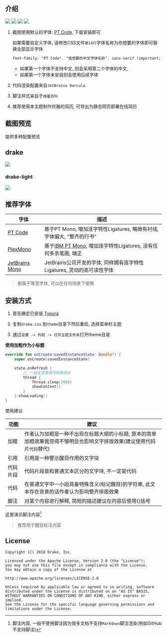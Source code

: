 ## 介绍

<p align="left">
<img src="https://img.shields.io/badge/本人-%E9%AB%98%E7%BA%A7%E9%94%AE%E7%9B%98%E4%BE%A0-brightgreen"/>
<img src="https://img.shields.io/badge/Theme-typora-orange.svg"/>
<img src="https://img.shields.io/badge/license-Apache-blue"/>
<a href="https://jq.qq.com/?_wv=1027&k=vWsXSNBJ"><img src="https://img.shields.io/badge/QQ群-752854893-blue"/></a>
</p>


1. 截图使用默认的字体: [PT Code](https://github.com/liangjingkanji/PTCode), 下载安装即可

   如果需要自定义字体, 请修改CSS文件`第14行`字体名称为你想要的字体即可替换全部显示字体

   ```css
   font-family: "PT Code", "我想要的中文字体名称", sans-serif !important;
   ```

   - 如果第一个字体不支持中文, 则会采用第二个字体的中文, 
   - 如果第一个字体未安装则会使用后续字体

   

2. 代码渲染配置来自`JetBrains Darcula`

3. 脚注样式来自于`维基百科`

4. 推荐使用本主题制作优雅的简历, 可导出为静态网页部署在线简历



## 截图预览

提供多种配置预览

## drake

<img src="https://raw.githubusercontent.com/liangjingkanji/DrakeTyporaTheme/master/thumbnail.png"/> 





### drake-light

<img src="https://raw.githubusercontent.com/liangjingkanji/DrakeTyporaTheme/master/thumbnail-light.png"/> 



## 推荐字体

| 字体                                                   | 描述                                                         |
| ------------------------------------------------------ | ------------------------------------------------------------ |
| [PT Code](https://github.com/liangjingkanji/PTCode)    | 基于PT Mono, 增加连字特性Ligatures, 略微有衬线, 字体偏大, "整齐的行书" |
| [PlexMono](https://github.com/liangjingkanji/PlexMono) | 基于[IBM PT Mono](https://github.com/IBM/plex), 增加连字特性Ligatures, 没有任何多余笔画, 端正 |
| [JetBrains Mono](https://www.jetbrains.com/lp/mono/)   | JetBrains公司开发的字体, 同样拥有连字特性Ligatures, 灵动的高可读性字体 |

> 都属于等宽字体, 可以在任何场景下使用

## 安装方式

1. 首先确定已安装 [Typora](https://typora.io/)

2. 复制`drake.css` 到`theme`目录下然后重启, 选择菜单栏主题

3. 通过`设置 -> 外观 -> 打开主题文件夹`打开theme目录



**使用加粗作为小标题**

```kotlin
override fun onCreate(savedInstanceState: Bundle?) {
    super.onCreate(savedInstanceState)

    state.onRefresh {
        // 一般在这里进行网络请求
        thread {
            Thread.sleep(2000)
            showContent()
        }
    }.showLoading()
}
```



使用建议

| 功能     | 建议                                                         |
| -------- | ------------------------------------------------------------ |
| 加粗     | 作者认为加粗是一种不出现在标题大纲的小标题, 原本的简单加粗效果我觉得不够明显也影响文字排版效果(建议使用代码片`代码`替代) |
| 引用     | 引用是一种警示醒目作用的文字块                               |
| 代码片段 | 代码片段是和普通文本区分的文字块, 不一定是代码               |
| 代码     | 在普通文字中一小段具备特殊含义(标记醒目)的字符串, 此文本存在背景的话作者认为影响整齐排版效果 |
| 脚注     | 对某个内容进行解释, 简短的描述建议在内容后使用()括号         |



这里演示脚注内容[^2]

> 推荐用于醒目标注内容



[^2]: 脚注内容, 一般不使用脚注因为很多文档不支持`Markdown`脚注渲染(例如GitHub不支持脚注)

## License

```
Copyright (C) 2018 Drake, Inc.

Licensed under the Apache License, Version 2.0 (the "License");
you may not use this file except in compliance with the License.
You may obtain a copy of the License at

http://www.apache.org/licenses/LICENSE-2.0

Unless required by applicable law or agreed to in writing, software
distributed under the License is distributed on an "AS IS" BASIS,
WITHOUT WARRANTIES OR CONDITIONS OF ANY KIND, either express or implied.
See the License for the specific language governing permissions and
limitations under the License.
```

